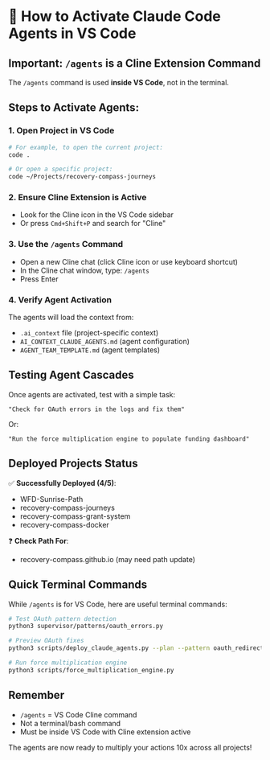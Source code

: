 # 🤖 How to Activate Claude Code Agents in VS Code

## Important: `/agents` is a Cline Extension Command

The `/agents` command is used **inside VS Code**, not in the terminal.

## Steps to Activate Agents:

### 1. Open Project in VS Code
```bash
# For example, to open the current project:
code .

# Or open a specific project:
code ~/Projects/recovery-compass-journeys
```

### 2. Ensure Cline Extension is Active
- Look for the Cline icon in the VS Code sidebar
- Or press `Cmd+Shift+P` and search for "Cline"

### 3. Use the `/agents` Command
- Open a new Cline chat (click Cline icon or use keyboard shortcut)
- In the Cline chat window, type: `/agents`
- Press Enter

### 4. Verify Agent Activation
The agents will load the context from:
- `.ai_context` file (project-specific context)
- `AI_CONTEXT_CLAUDE_AGENTS.md` (agent configuration)
- `AGENT_TEAM_TEMPLATE.md` (agent templates)

## Testing Agent Cascades

Once agents are activated, test with a simple task:

```
"Check for OAuth errors in the logs and fix them"
```

Or:

```
"Run the force multiplication engine to populate funding dashboard"
```

## Deployed Projects Status

✅ **Successfully Deployed (4/5)**:
- WFD-Sunrise-Path
- recovery-compass-journeys
- recovery-compass-grant-system
- recovery-compass-docker

❓ **Check Path For**:
- recovery-compass.github.io (may need path update)

## Quick Terminal Commands

While `/agents` is for VS Code, here are useful terminal commands:

```bash
# Test OAuth pattern detection
python3 supervisor/patterns/oauth_errors.py

# Preview OAuth fixes
python3 scripts/deploy_claude_agents.py --plan --pattern oauth_redirect

# Run force multiplication engine
python3 scripts/force_multiplication_engine.py
```

## Remember

- `/agents` = VS Code Cline command
- Not a terminal/bash command
- Must be inside VS Code with Cline extension active

The agents are now ready to multiply your actions 10x across all projects!
